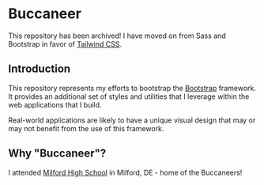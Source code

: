 # Buccaneer

This repository has been archived! I have moved on from Sass and Bootstrap in favor of [Tailwind CSS](https://tailwindcss.com).

## Introduction

This repository represents my efforts to bootstrap the [Bootstrap](https://getbootstrap.com) framework. It provides an additional set of styles and utilities that I leverage within the web applications that I build.

Real-world applications are likely to have a unique visual design that may or may not benefit from the use of this framework.


## Why "Buccaneer"?

I attended [Milford High School](https://mhs.milfordschooldistrict.org/) in Milford, DE - home of the Buccaneers!
